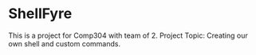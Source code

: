 # ShellFyre
This is a project for Comp304 with team of 2.
Project Topic: Creating our own shell and custom commands.
